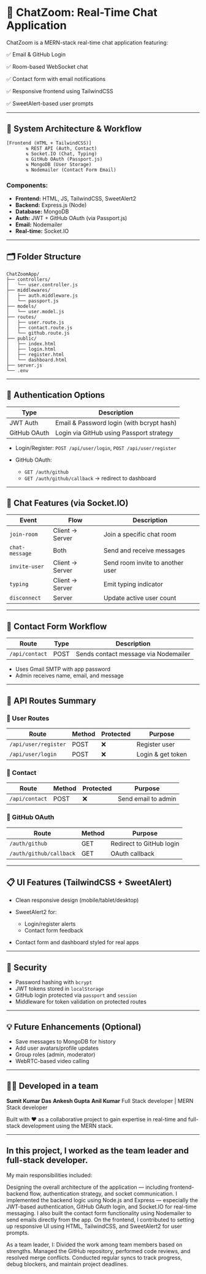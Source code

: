 
# 🧾 ChatZoom: Real-Time Chat Application

ChatZoom is a MERN-stack real-time chat application featuring:

✅ Email & GitHub Login 

✅ Room-based WebSocket chat 

✅ Contact form with email notifications

✅ Responsive frontend using TailwindCSS

✅ SweetAlert-based user prompts

---


## 📐 System Architecture & Workflow

```
[Frontend (HTML + TailwindCSS)]
       ⇅ REST API (Auth, Contact)
       ⇅ Socket.IO (Chat, Typing)
       ⇅ GitHub OAuth (Passport.js)
       ⇅ MongoDB (User Storage)
       ⇅ Nodemailer (Contact Form Email)
```


### Components:

* **Frontend:** HTML, JS, TailwindCSS, SweetAlert2
* **Backend:** Express.js (Node)
* **Database:** MongoDB
* **Auth:** JWT + GitHub OAuth (via Passport.js)
* **Email:** Nodemailer
* **Real-time:** Socket.IO

---


## 🗂 Folder Structure

```
ChatZoomApp/
├── controllers/
│   └── user.controller.js
├── middlewares/
│   ├── auth.middleware.js
│   └── passport.js
├── models/
│   └── user.model.js
├── routes/
│   ├── user.route.js
│   ├── contact.route.js
│   └── github.route.js
├── public/
│   ├── index.html
│   ├── login.html
│   ├── register.html
│   └── dashboard.html
├── server.js
└── .env
```

---


## 🔐 Authentication Options

| Type         | Description                               |
| ------------ | ----------------------------------------- |
| JWT Auth     | Email & Password login (with bcrypt hash) |
| GitHub OAuth | Login via GitHub using Passport strategy  |

* Login/Register: `POST /api/user/login`, `POST /api/user/register`
* GitHub OAuth:

  * `GET /auth/github`
  * `GET /auth/github/callback` → redirect to dashboard

---


## 💬 Chat Features (via Socket.IO)

| Event          | Flow            | Description                      |
| -------------- | --------------- | -------------------------------- |
| `join-room`    | Client → Server | Join a specific chat room        |
| `chat-message` | Both            | Send and receive messages        |
| `invite-user`  | Client → Server | Send room invite to another user |
| `typing`       | Client → Server | Emit typing indicator            |
| `disconnect`   | Server          | Update active user count         |

---


## 📧 Contact Form Workflow

| Route          | Type | Description                          |
| -------------- | ---- | ------------------------------------ |
| `/api/contact` | POST | Sends contact message via Nodemailer |

* Uses Gmail SMTP with app password
* Admin receives name, email, and message

---


## 🧪 API Routes Summary

### 🧑 User Routes

| Route                | Method | Protected | Purpose           |
| -------------------- | ------ | --------- | ----------------- |
| `/api/user/register` | POST   | ❌         | Register user     |
| `/api/user/login`    | POST   | ❌         | Login & get token |

### 📩 Contact

| Route          | Method | Protected | Purpose             |
| -------------- | ------ | --------- | ------------------- |
| `/api/contact` | POST   | ❌         | Send email to admin |

### 🔐 GitHub OAuth

| Route                   | Method | Purpose                  |
| ----------------------- | ------ | ------------------------ |
| `/auth/github`          | GET    | Redirect to GitHub login |
| `/auth/github/callback` | GET    | OAuth callback           |

---

## 📋 UI Features (TailwindCSS + SweetAlert)

* Clean responsive design (mobile/tablet/desktop)
* SweetAlert2 for:

  * Login/register alerts
  * Contact form feedback
* Contact form and dashboard styled for real apps

---

## 🔐 Security

* Password hashing with `bcrypt`
* JWT tokens stored in `localStorage`
* GitHub login protected via `passport` and `session`
* Middleware for token validation on protected routes

---

## 💡 Future Enhancements (Optional)

* Save messages to MongoDB for history
* Add user avatars/profile updates
* Group roles (admin, moderator)
* WebRTC-based video calling

---

## 👨‍💻 Developed in a team

**Sumit Kumar Das**
**Ankesh Gupta**
**Anil Kumar**
Full Stack developer | MERN Stack developer

Built with ❤️ as a collaborative project to gain expertise in real-time and full-stack development using the MERN stack.

---

## In this project, I worked as the team leader and full-stack developer.

My main responsibilities included:

Designing the overall architecture of the application — including frontend-backend flow, authentication strategy, and socket communication.
I implemented the backend logic using Node.js and Express — especially the JWT-based authentication, GitHub OAuth login, and Socket.IO for real-time messaging.
I also built the contact form functionality using Nodemailer to send emails directly from the app.
On the frontend, I contributed to setting up responsive UI using HTML, TailwindCSS, and SweetAlert2 for user prompts.

As a team leader, I:
Divided the work among team members based on strengths.
Managed the GitHub repository, performed code reviews, and resolved merge conflicts.
Conducted regular syncs to track progress, debug blockers, and maintain project deadlines.

